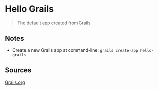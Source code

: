 # Hello Grails

> The default app created from Grails



## Notes

- Create a new Grails app at command-line:  `grails create-app hello-grails`




## Sources

[Grails.org](https://grails.org/)



